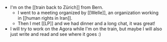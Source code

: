 - I'm on the [[train back to Zürich]] from Bern.
  - I went to a meeting organized by [[Welle]], an organization working in [[human rights in Iran]].
  - Then I met [[LP]] and we had dinner and a long chat, it was great!
- I will try to work on the Agora while I'm on the train, but maybe I will also just write and read and see where it goes :)

